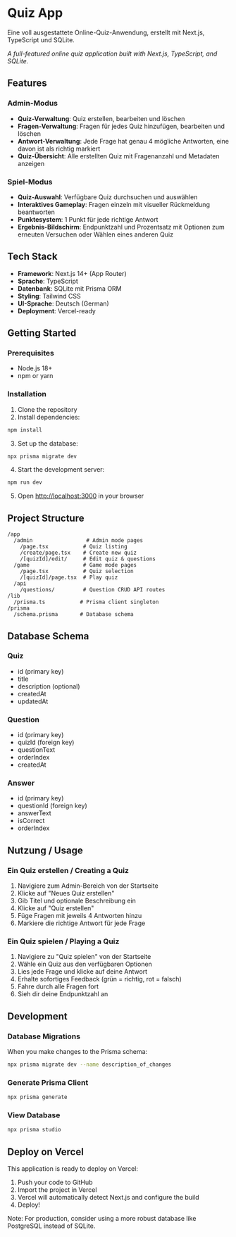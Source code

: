 # Quiz App

Eine voll ausgestattete Online-Quiz-Anwendung, erstellt mit Next.js, TypeScript und SQLite.

*A full-featured online quiz application built with Next.js, TypeScript, and SQLite.*

## Features

### Admin-Modus
- **Quiz-Verwaltung**: Quiz erstellen, bearbeiten und löschen
- **Fragen-Verwaltung**: Fragen für jedes Quiz hinzufügen, bearbeiten und löschen
- **Antwort-Verwaltung**: Jede Frage hat genau 4 mögliche Antworten, eine davon ist als richtig markiert
- **Quiz-Übersicht**: Alle erstellten Quiz mit Fragenanzahl und Metadaten anzeigen

### Spiel-Modus
- **Quiz-Auswahl**: Verfügbare Quiz durchsuchen und auswählen
- **Interaktives Gameplay**: Fragen einzeln mit visueller Rückmeldung beantworten
- **Punktesystem**: 1 Punkt für jede richtige Antwort
- **Ergebnis-Bildschirm**: Endpunktzahl und Prozentsatz mit Optionen zum erneuten Versuchen oder Wählen eines anderen Quiz

## Tech Stack

- **Framework**: Next.js 14+ (App Router)
- **Sprache**: TypeScript
- **Datenbank**: SQLite mit Prisma ORM
- **Styling**: Tailwind CSS
- **UI-Sprache**: Deutsch (German)
- **Deployment**: Vercel-ready

## Getting Started

### Prerequisites

- Node.js 18+
- npm or yarn

### Installation

1. Clone the repository
2. Install dependencies:
```bash
npm install
```

3. Set up the database:
```bash
npx prisma migrate dev
```

4. Start the development server:
```bash
npm run dev
```

5. Open [http://localhost:3000](http://localhost:3000) in your browser

## Project Structure

```
/app
  /admin                 # Admin mode pages
    /page.tsx           # Quiz listing
    /create/page.tsx    # Create new quiz
    /[quizId]/edit/     # Edit quiz & questions
  /game                 # Game mode pages
    /page.tsx           # Quiz selection
    /[quizId]/page.tsx  # Play quiz
  /api
    /questions/         # Question CRUD API routes
/lib
  /prisma.ts           # Prisma client singleton
/prisma
  /schema.prisma       # Database schema
```

## Database Schema

### Quiz
- id (primary key)
- title
- description (optional)
- createdAt
- updatedAt

### Question
- id (primary key)
- quizId (foreign key)
- questionText
- orderIndex
- createdAt

### Answer
- id (primary key)
- questionId (foreign key)
- answerText
- isCorrect
- orderIndex

## Nutzung / Usage

### Ein Quiz erstellen / Creating a Quiz

1. Navigiere zum Admin-Bereich von der Startseite
2. Klicke auf "Neues Quiz erstellen"
3. Gib Titel und optionale Beschreibung ein
4. Klicke auf "Quiz erstellen"
5. Füge Fragen mit jeweils 4 Antworten hinzu
6. Markiere die richtige Antwort für jede Frage

### Ein Quiz spielen / Playing a Quiz

1. Navigiere zu "Quiz spielen" von der Startseite
2. Wähle ein Quiz aus den verfügbaren Optionen
3. Lies jede Frage und klicke auf deine Antwort
4. Erhalte sofortiges Feedback (grün = richtig, rot = falsch)
5. Fahre durch alle Fragen fort
6. Sieh dir deine Endpunktzahl an

## Development

### Database Migrations

When you make changes to the Prisma schema:

```bash
npx prisma migrate dev --name description_of_changes
```

### Generate Prisma Client

```bash
npx prisma generate
```

### View Database

```bash
npx prisma studio
```

## Deploy on Vercel

This application is ready to deploy on Vercel:

1. Push your code to GitHub
2. Import the project in Vercel
3. Vercel will automatically detect Next.js and configure the build
4. Deploy!

Note: For production, consider using a more robust database like PostgreSQL instead of SQLite.
